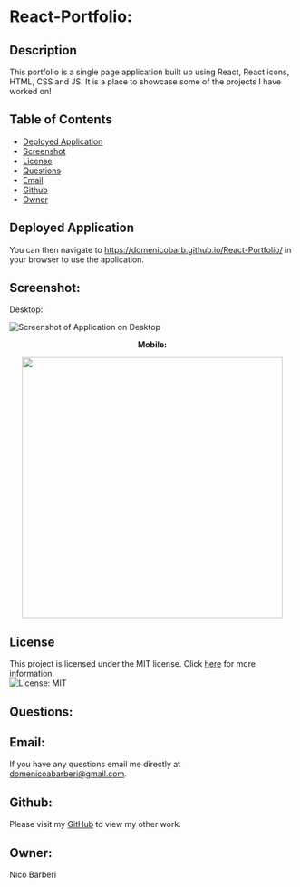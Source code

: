 # React-Portfolio:

## Description
This portfolio is a single page application built up using React, React icons, HTML, CSS and JS. It is a place to showcase some of the projects I have worked on!

## Table of Contents

* [Deployed Application](#deployed-application)
* [Screenshot](#screenshot)
* [License](#license)
* [Questions](#Questions)
* [Email](#Email)
* [Github](#Github)
* [Owner](#Owner)


## Deployed Application
You can then navigate to https://domenicobarb.github.io/React-Portfolio/ in your browser to use the application.

## Screenshot:
Desktop:

![Screenshot of Application on Desktop](./src/assets/screenshot/desktoploop.gif)

<p align="center">
  <b>Mobile:</b>
</p>

<p align="center">
  <img width="460" src="./src/assets/screenshot/mobileloop.gif">
</p>

## License
This project is licensed under the MIT license. Click [here](https://opensource.org/licenses/MIT) for more information.<br>
![License: MIT](https://img.shields.io/badge/License-MIT-yellow.svg)


## Questions:
## Email:
If you have any questions email me directly at domenicoabarberi@gmail.com.

## Github:
Please visit my [GitHub](https://github.com/DomenicoBarb) to view my other work.

## Owner:
Nico Barberi
